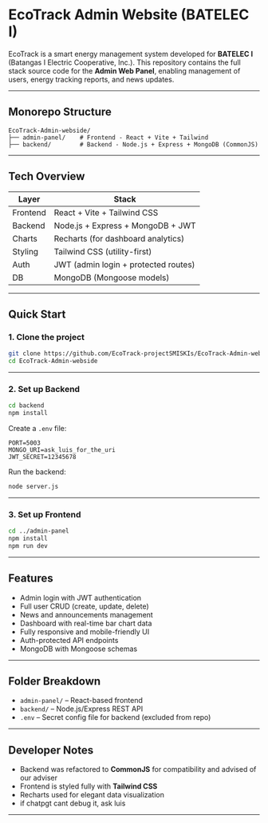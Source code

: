 #  EcoTrack Admin Website (BATELEC I)

EcoTrack is a smart energy management system developed for **BATELEC I** (Batangas I Electric Cooperative, Inc.). This repository contains the full stack source code for the **Admin Web Panel**, enabling management of users, energy tracking reports, and news updates.

---

##  Monorepo Structure

```
EcoTrack-Admin-webside/
├── admin-panel/    # Frontend - React + Vite + Tailwind
├── backend/        # Backend - Node.js + Express + MongoDB (CommonJS)
```

---

##  Tech Overview

| Layer      | Stack                                         |
|------------|-----------------------------------------------|
| Frontend   | React + Vite + Tailwind CSS                   |
| Backend    | Node.js + Express + MongoDB + JWT             |
| Charts     | Recharts (for dashboard analytics)            |
| Styling    | Tailwind CSS (utility-first)                  |
| Auth       | JWT (admin login + protected routes)          |
| DB         | MongoDB (Mongoose models)                     |

---

##  Quick Start

### 1. Clone the project

```bash
git clone https://github.com/EcoTrack-projectSMISKIs/EcoTrack-Admin-webside.git
cd EcoTrack-Admin-webside
```

---

### 2. Set up Backend

```bash
cd backend
npm install
```

Create a `.env` file:

```env
PORT=5003
MONGO_URI=ask_luis_for_the_uri
JWT_SECRET=12345678
```

Run the backend:

```bash
node server.js
```

---

### 3. Set up Frontend

```bash
cd ../admin-panel
npm install
npm run dev
```

---

##  Features

-  Admin login with JWT authentication
-  Full user CRUD (create, update, delete)
-  News and announcements management
-  Dashboard with real-time bar chart data
-  Fully responsive and mobile-friendly UI
-  Auth-protected API endpoints
-  MongoDB with Mongoose schemas

---

##  Folder Breakdown

- `admin-panel/` – React-based frontend
- `backend/` – Node.js/Express REST API
- `.env` – Secret config file for backend (excluded from repo)

---

##  Developer Notes

- Backend was refactored to **CommonJS** for compatibility and advised of our adviser
- Frontend is styled fully with **Tailwind CSS**
- Recharts used for elegant data visualization
- if chatpgt cant debug it, ask luis

---
